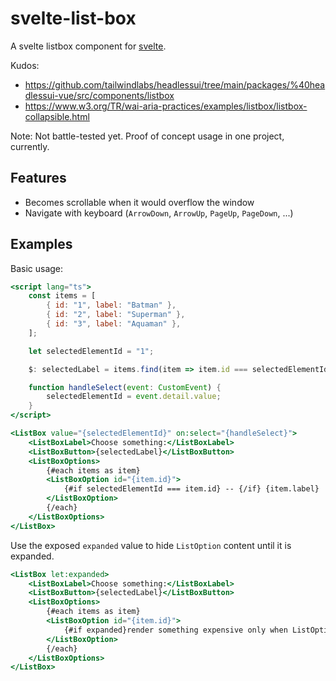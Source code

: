 # svelte-list-box

A svelte listbox component for [svelte](https://svelte.dev).

Kudos:

- https://github.com/tailwindlabs/headlessui/tree/main/packages/%40headlessui-vue/src/components/listbox
- https://www.w3.org/TR/wai-aria-practices/examples/listbox/listbox-collapsible.html

Note: Not battle-tested yet. Proof of concept usage in one project, currently.

## Features

- Becomes scrollable when it would overflow the window
- Navigate with keyboard (`ArrowDown`, `ArrowUp`, `PageUp`, `PageDown`, ...)

## Examples

Basic usage:

```handlebars
<script lang="ts">
	const items = [
		{ id: "1", label: "Batman" },
		{ id: "2", label: "Superman" },
		{ id: "3", label: "Aquaman" },
	];

	let selectedElementId = "1";

	$: selectedLabel = items.find(item => item.id === selectedElementId).label;

	function handleSelect(event: CustomEvent) {
		selectedElementId = event.detail.value;
	}
</script>

<ListBox value="{selectedElementId}" on:select="{handleSelect}">
	<ListBoxLabel>Choose something:</ListBoxLabel>
	<ListBoxButton>{selectedLabel}</ListBoxButton>
	<ListBoxOptions>
		{#each items as item}
		<ListBoxOption id="{item.id}">
			{#if selectedElementId === item.id} -- {/if} {item.label}
		</ListBoxOption>
		{/each}
	</ListBoxOptions>
</ListBox>
```

Use the exposed `expanded` value to hide `ListOption` content until it is expanded.

```handlebars
<ListBox let:expanded>
	<ListBoxLabel>Choose something:</ListBoxLabel>
	<ListBoxButton>{selectedLabel}</ListBoxButton>
	<ListBoxOptions>
		{#each items as item}
		<ListBoxOption id="{item.id}">
			{#if expanded}render something expensive only when ListOptions are expanded{/if}
		</ListBoxOption>
		{/each}
	</ListBoxOptions>
</ListBox>
```
